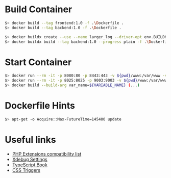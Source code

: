# Build Container

```sh
$> docker build --tag frontend:1.0 -f .\Dockerfile .
$> docker build --tag backend:1.0 -f .\Dockerfile .

$> docker buildx create --use --name larger_log --driver-opt env.BUILDKIT_STEP_LOG_MAX_SIZE=50000000
$> docker buildx build --tag backend:1.0 --progress plain -f .\Dockerfile .
```

# Start Container

```sh
$> docker run --rm -it -p 8080:80 -p 8443:443 -v ${pwd}/www:/var/www -v${pwd}/log/nginx:/var/log/nginx --name frontend frontend:1.0
$> docker run --rm -it -p 8025:8025 -p 9003:9003 -v ${pwd}/www:/var/www -v${pwd}/cache/mailhog:/var/mailhog -v${pwd}/log/php:/var/log/php -v${pwd}/log/node:/var/log/node --name backend backend:1.0
$> docker build --build-arg var_name=${VARIABLE_NAME} (...)
```

# Dockerfile Hints
```sh
$> apt-get -o Acquire::Max-FutureTime=145400 update
```

# Useful links
 * [PHP Extensions compatibility list](https://blog.remirepo.net/post/2020/09/21/PHP-extensions-status-with-upcoming-PHP-8.0)
 * [Xdebug Settings](https://xdebug.org/docs/all_settings)
 * [TypeScript Book](https://basarat.gitbook.io/typescript/)
 * [CSS Triggers](https://csstriggers.com/)